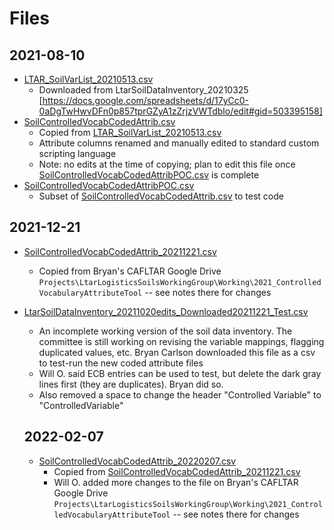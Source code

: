 # Files

## 2021-08-10

* [LTAR_SoilVarList_20210513.csv](LTAR_SoilVarList_20210513.csv)
  * Downloaded from LtarSoilDataInventory_20210325 [https://docs.google.com/spreadsheets/d/17yCc0-0aDgTwHwvDFn0p857tprGZyA1zZrjzVWTdblo/edit#gid=503395158]
* [SoilControlledVocabCodedAttrib.csv](SoilControlledVocabCodedAttrib.csv)
  * Copied from [LTAR_SoilVarList_20210513.csv](LTAR_SoilVarList_20210513.csv)
  * Attribute columns renamed and manually edited to standard custom scripting language
  * Note: no edits at the time of copying; plan to edit this file once [SoilControlledVocabCodedAttribPOC.csv](SoilControlledVocabCodedAttribPOC.csv) is complete
* [SoilControlledVocabCodedAttribPOC.csv](SoilControlledVocabCodedAttribPOC.csv)
  * Subset of [SoilControlledVocabCodedAttrib.csv](SoilControlledVocabCodedAttrib.csv) to test code

## 2021-12-21

* [SoilControlledVocabCodedAttrib_20211221.csv](SoilControlledVocabCodedAttrib_20211221.csv)
  * Copied from Bryan's CAFLTAR Google Drive `Projects\LtarLogisticsSoilsWorkingGroup\Working\2021_ControlledVocabularyAttributeTool` -- see notes there for changes
* [LtarSoilDataInventory_20211020edits_Downloaded20211221_Test.csv](LtarSoilDataInventory_20211020edits_Downloaded20211221_Test.csv)
  * An incomplete working version of the soil data inventory. The committee is still working on revising the variable mappings, flagging duplicated values, etc. Bryan Carlson downloaded this file as a csv to test-run the new coded attribute files
  * Will O. said ECB entries can be used to test, but delete the dark gray lines first (they are duplicates). Bryan did so.
  * Also removed a space to change the header "Controlled Variable" to "ControlledVariable"

  ## 2022-02-07

  * [SoilControlledVocabCodedAttrib_20220207.csv](SoilControlledVocabCodedAttrib_20220207.csv)
    * Copied from [SoilControlledVocabCodedAttrib_20211221.csv](SoilControlledVocabCodedAttrib_20211221.csv)
    * Will O. added more changes to the file on Bryan's CAFLTAR Google Drive `Projects\LtarLogisticsSoilsWorkingGroup\Working\2021_ControlledVocabularyAttributeTool` -- see notes there for changes
  
